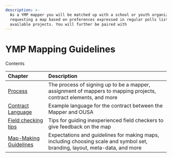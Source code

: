 ```yaml
---
description: >-
  As a YMP mapper you will be matched up with a school or youth organization
  requesting a map based on preferences expressed in regular polls listing
  available projects. You will further be paired with
---
```


# YMP Mapping Guidelines

Contents

| Chapter | Description |
| :--- | :--- |
| [Process](process-for-mappers.md) | The process of signing up to be a mapper, assignment of mappers to mapping projects, contract elements, and more |
| [Contract Language](from-mapper-contract.md) | Example language for the contract between the Mapper and OUSA |
| [Field checking tips](tips-for-guiding-inexperienced-field-checkers.md) | Tips for guiding inexperienced field checkers to give feedback on the map |
| [Map-Making Guidelines](mapping-and-branding-guidelines/) | Expectations and guidelines for making maps, including choosing scale and symbol set, branding, layout, meta-data, and more |

